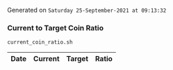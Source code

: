 Generated on `Saturday 25-September-2021 at 09:13:32`

### Current to Target Coin Ratio
`current_coin_ratio.sh`

Date|Current|Target|Ratio
---|---|---|---
